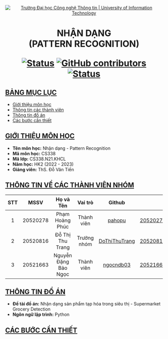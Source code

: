 <a id="top"></a>

<!-- Banner -->
<p align="center">
  <a href="https://www.uit.edu.vn/" title="Trường Đại học Công nghệ Thông tin" style="border: none;">
    <img src="https://i.imgur.com/WmMnSRt.png" alt="Trường Đại học Công nghệ Thông tin | University of Information Technology">
  </a>
</p>

<h1 align="center"><b>NHẬN DẠNG<br>(PATTERN RECOGNITION)</b></h>

[![Status](https://img.shields.io/badge/status-working-blue?style=flat-square)](https://github.com/DoThiThuTrang/CS338.N21.KHCL)
[![GitHub contributors](https://img.shields.io/github/contributors/DoThiThuTrang/CS338.N21.KHCL?style=flat-square)](https://github.com/DoThiThuTrang/CS338.N21.KHCL/graphs/contributors)
[![Status](https://img.shields.io/badge/language-python-blue?style=flat-square)](https://github.com/DoThiThuTrang/CS338.N21.KHCL)

## [BẢNG MỤC LỤC](#top)
* [Giới thiệu môn học](#giới-thiệu-môn-học)
* [Thông tin các thành viên](#thông-tin-về-các-thành-viên-nhóm)
* [Thông tin đồ án](#thông-tin-đồ-án)
* [Các bước cần thiết](#các-bước-cần-thiết)

## [GIỚI THIỆU MÔN HỌC](#top)
* **Tên môn học:** Nhận dạng - Pattern Recognition
* **Mã môn học:** CS338
* **Mã lớp:** CS338.N21.KHCL
* **Năm học:** HK2 (2022 - 2023)
* **Giảng viên:** ThS. Đỗ Văn Tiến

## [THÔNG TIN VỀ CÁC THÀNH VIÊN NHÓM](#top)

| STT    | MSSV          | Họ và Tên                |Vai trò    | Github                                          | Email                   |
| :----: |:-------------:| :-----------------------:|:---------:|:-----------------------------------------------:|:-------------------------:
| 1      | 20520278      | Phạm Hoàng Phúc          | Thành viên | [pahopu](https://github.com/pahopu)            | 20520278@gm.uit.edu.vn   |
| 2      | 20520816      | Đỗ Thị Thu Trang         | Trưởng nhóm| [DoThiThuTrang](https://github.com/DoThiThuTrang)| 20520816@gm.uit.edu.vn   |
| 3      | 20521663      | Nguyễn Đặng Bảo Ngọc     | Thành viên | [ngocndb03](https://github.com/ngocndb03)      | 20521663@gm.uit.edu.vn   |

## [THÔNG TIN ĐỒ ÁN](#top)
* **Đề tài đồ án:** Nhận dạng sản phẩm tạp hóa trong siêu thị - Supermarket Grocery Detection
* **Ngôn ngữ lập trình:** Python

## [CÁC BƯỚC CẦN THIẾT](#top)
